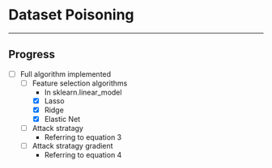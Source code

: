 # Dataset Poisoning
---

## Progress

- [ ] Full algorithm implemented
  - [ ] Feature selection algorithms
    - In sklearn.linear_model
    - [x] Lasso
    - [x] Ridge
    - [x] Elastic Net
  - [ ] Attack stratagy
    - Referring to equation 3 
  - [ ] Attack stratagy gradient
    - Referring to equation 4

<!-- ### Equations

$EQ2:~~~ \min\limits_{\boldsymbol{w}, b} \mathcal{L} = \frac{1}{n}\sum^n\limits_{i=1}\ell(y_i, f(\boldsymbol{x}_i)) + \lambda\Omega(\boldsymbol{w}) $

$EQ3:~~~ \max\limits_{\boldsymbol{x}_c} \mathcal{W} = \frac{1}{m}\sum^m\limits_{j=1}\ell(\hat{y_j}, f(\hat{\boldsymbol{x}_j})) + \lambda\Omega(\boldsymbol{w}) $

$EQ4:~~~ \frac{\partial{\mathcal{W}}}{\partial{{\boldsymbol{x}_c}}} = \frac{1}{m}\sum^m\limits_{j=1}(f(\hat{\boldsymbol{x}_j})-\hat{y_j})\bigg(\hat{\boldsymbol{x}}^\intercal_j\frac{\partial{\boldsymbol{w}}}{\partial{\boldsymbol{x}_c}}+\frac{\partial{b}}{\partial{\boldsymbol{x}_c}}\bigg) + \lambda\boldsymbol{r}\frac{\partial{\boldsymbol{w}}}{\partial{\boldsymbol{x}_c}}$ -->